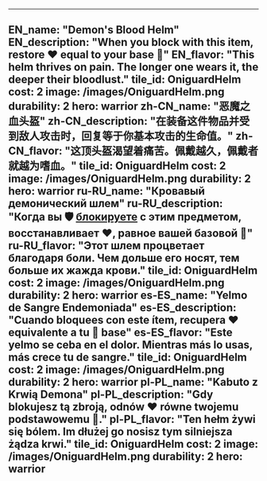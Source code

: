 ---

EN_name: "Demon's Blood Helm"
EN_description: "When you block with this item, restore ❤️ equal to your base 🔸"
EN_flavor: "This helm thrives on pain. The longer one wears it, the deeper their bloodlust."
tile_id: OniguardHelm
cost: 2
image: /images/OniguardHelm.png
durability: 2
hero: warrior
zh-CN_name: "恶魔之血头盔"
zh-CN_description: "在装备这件物品并受到敌人攻击时，回复等于你基本攻击的生命值。"
zh-CN_flavor: "这顶头盔渴望着痛苦。佩戴越久，佩戴者就越为嗜血。"
tile_id: OniguardHelm
cost: 2
image: /images/OniguardHelm.png
durability: 2
hero: warrior
ru-RU_name: "Кровавый демонический шлем"
ru-RU_description: "Когда вы 🛡️️ <u>блокируете</u> с этим предметом,  восстанавливает ❤️, равное вашей базовой 🔸"
ru-RU_flavor: "Этот шлем процветает благодаря боли. Чем дольше его носят, тем больше их жажда крови."
tile_id: OniguardHelm
cost: 2
image: /images/OniguardHelm.png
durability: 2
hero: warrior
es-ES_name: "Yelmo de Sangre Endemoniada"
es-ES_description: "Cuando bloquees con este ítem, recupera ❤️ equivalente a tu 🔸 base"
es-ES_flavor: "Este yelmo se ceba en el dolor. Mientras más lo usas, más crece tu de sangre."
tile_id: OniguardHelm
cost: 2
image: /images/OniguardHelm.png
durability: 2
hero: warrior
pl-PL_name: "Kabuto z Krwią Demona"
pl-PL_description: "Gdy blokujesz tą zbroją, odnów ❤️ równe twojemu podstawowemu 🔸."
pl-PL_flavor: "Ten hełm żywi się bólem. Im dłużej go nosisz tym silniejsza żądza krwi."
tile_id: OniguardHelm
cost: 2
image: /images/OniguardHelm.png
durability: 2
hero: warrior
---